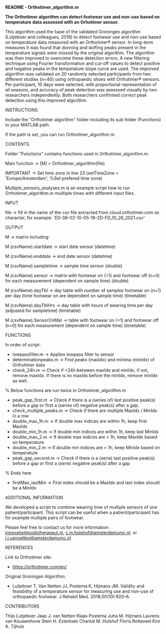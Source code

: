 **README - Orthotimer_algorithm.m**

**The Orthotimer algorithm can detect footwear use and non-use based on temperature data assessed with an Orhotimer sensor.**

This algorithm used the base of the validated Groningen algorithm (Lutjeboer and colleagues, 2018) to detect footwear use and non-use based on temperature data measured with an Orthotimer® sensor. In long-term measures it was found that donning and doffing peaks present in the temperature signals were missed by the original algorithm. The algorithm was then improved to overcome these detection errors. A new filtering technique using Fourier transformation and cut-off values to detect positive and negative peaks in the temperature slope curve are used. The improved algorithm was validated on 20 randomly selected participants from two different studies (n=40) using orthopaedic shoes with Orthotimer® sensors. Per participant, 10 days were selected, with proportional representation of all seasons, and accuracy of peak detection was assessed visually by two researchers independently. Both researchers confirmed correct peak detection using this improved algorithm.


INSTRUCTIONS

Include the "Orthotimer algorithm" folder including its sub folder (Functions) to your MATLAB path.

If the path is set, you can run Orthotimer_algorithm.m.



CONTENTS

Folder "Functions" contains functions used in Orthotimer_algorithm.m.

Main function -> [M] = Orthotimer_algorithm(file)

IMPORTANT -> Set time zone in line 23 (setTimeZone = 'Europe/Amsterdam'; %Set prefered time zone)

Multiple_sensors_analyses.m is an example script how to run Orthotimer_algorithm.m mulitiple times with different input files.



INPUT

file -> fill in the name of the csv file extracted from cloud.orthotimer.com as character, for example: 'E0-38-02-10-05-18-2D-FD_10_26_2021.csv'



OUTPUT

M -> matrix including:

M.(csvName).startdate     -> start date sensor (datetime)

M.(csvName).enddate       -> end date sensor (datetime)

M.(csvName).sampletime    -> sample time sensor (double)

M.(csvName).sensor        -> matrix with footwear on (=1) and footwear off (n=0) for each measurement (dependent on sample time) (double)

M.(csvName).dayTbl        -> day table with number of samples footwear on (n=1) per day (time footwear on are dependent on sample time) (timetable)

M.(csvName).dayTblHrs     -> day table with hours of wearing time per day (adjusted for sampletime) (timetable)

M.(csvName).SensorOnMat   -> table with footwear on (=1) and footwear off (n=0) for each measurement (dependent on sample time) (timetable)



FUNCTIONS

In order of script:

- lowpassfilter.m			-> Applies lowpass filter to sensor 
- determinationpeaks.m			-> Find peaks (maxIdx) and minima (minIdx) of Orthotimer data
- check_24h.m				-> Check if <24h between maxIdx and minIdx, if not, remove maxIdx. If there is no maxIdx before the minIdx, remove minIdx as well.

% Below functions are run twice in Orthotimer_algorithm.m
- peak_gap_first.m			-> Check if there is a (series of) last positive peak(s) before a gap or first a (series of) negative peak(s) after a gap.
- check_multiple_peaks.m		-> Check if there are multiple MaxIdx / MinIdx in a row
- double_max_1h.m			-> If double max indices are within 1h, keep first MaxIdx
- double_min_1h.m			-> If double min indices are within 1h, keep last MinIdx
- double_max_2.m			-> If double max indices are > 1h, keep MaxIdx based on temperature
- double_min_2.m			-> If double min indices are > 1h, keep MinIdx based on temperature
- peak_gap_second.m			-> Check if there is a (serie) last positive peak(s) before a gap or first a (serie) negative peak(s) after a gap

% Ends here

- firstMax_lastMin			-> First index should be a MaxIdx and last index should be a MinIdx



ADDITIONAL INFORMATION

We developed a script to combine wearing time of multiple sensors of one patient/participant. This script can be useful when a patient/participant has for example multiple pairs of footwear.

Please feel free to contact us for more information: innovatie@podotherapeut.nl, c.m.hulshof@amsterdamumc.nl. or j.j.vannetten@amsterdamumc.nl



REFERENCES

Link to Orthotimer site:

- https://orthotimer.com/en/

Original Groningen Algorithm:

- Lutjeboer T, Van Netten JJ, Postema K, Hijmans JM. Validity and feasibility of a temperature sensor for measuring use and non-use of orthopaedic footwear. J Rehabil Med. 2018;50(10):920–6. 



CONTRIBUTORS

Thijs Lutjeboer
Jaap J. van Netten
Klaas Postema
Juha M. Hijmans
Laurens van Kouwenhove
Stein H. Exterkate
Chantal M. Hulshof
Floris Rotteveel
Kim A. Tijhuis
